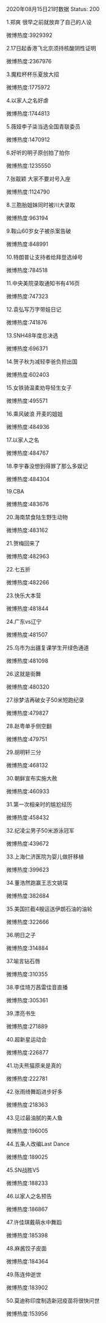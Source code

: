 2020年08月15日21时数据
Status: 200

1.郑爽 很早之前就放弃了自己的人设

微博热度:3929392

2.17日起香港飞北京须持核酸阴性证明

微博热度:2367976

3.魔粒杯杯乐夏放大招

微博热度:1775972

4.以家人之名好虐

微博热度:1744813

5.薇娅李子柒当选全国青联委员

微博热度:1470912

6.好听的明子原创拍了拍你

微博热度:1235550

7.张靓颖 大家不要对号入座

微博热度:1124790

8.三胞胎姐妹同时被川大录取

微博热度:963194

9.鞍山60岁女子被杀案告破

微博热度:848991

10.特朗普让支持者给拜登选绰号

微博热度:784518

11.中央美院录取通知书有416页

微博热度:747323

12.袁弘写万字带娃日记

微博热度:741876

13.SNH48年度总决选

微博热度:696371

14.贺子秋为减轻李爸负担出国

微博热度:602403

15.女铁骑温柔劝导轻生女子

微博热度:495571

16.乘风破浪 开麦的姐姐

微博热度:484936

17.以家人之名

微博热度:484767

18.李宇春没想到得罪了那么多娱记

微博热度:484304

19.CBA

微博热度:483676

20.海南禁食陆生野生动物

微博热度:483162

21.贺梅回来了

微博热度:482963

22.七五折

微博热度:482266

23.快乐大本营

微博热度:481844

24.广东vs辽宁

微博热度:481507

25.乌市为出疆复课学生开绿色通道

微博热度:481098

26.这就是街舞

微博热度:480320

27.徐梦洁再破女子50米短跑纪录

微博热度:479827

28.赵粤单手侧空翻

微博热度:479751

29.胡明轩三分

微博热度:468132

30.朝鲜宣布实施大赦

微博热度:460933

31.第一次相亲时的尴尬经历

微博热度:458432

32.纪凌尘男子50米游泳冠军

微博热度:439672

33.上海仁济医院为婴儿做肝移植

微博热度:399623

34.董浩然跑赢王志文姚琛

微博热度:382684

35.美国拦截4艘运送伊朗石油的油轮

微博热度:322666

36.明日之子

微博热度:314884

37.喻言钻石唇

微博热度:310355

38.李佳琦万茜雷佳音直播

微博热度:305361

39.漂亮书生

微博热度:271889

40.超新星运动会

微博热度:226877

41.功夫熊猫原来是真的

微博热度:222781

42.张雨绮舞蹈进步好多

微博热度:218363

43.见过最油腻的美人鱼

微博热度:196005

44.五条人改编Last Dance

微博热度:189025

45.SN战胜V5

微博热度:188233

46.以家人之名预告

微博热度:186867

47.许佳琪戴萌水中舞蹈

微博热度:185398

48.麻酱饺子皮面

微博热度:184364

49.陈连仲逝世

微博热度:183902

50.莫迪称印度制造新冠疫苗将很快问世

微博热度:153956

